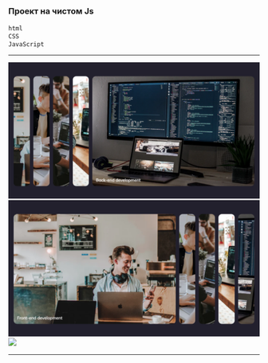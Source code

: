 ### Проект на чистом Js

```
html
CSS
JavaScript
```

---

![](image/screen1.png)
![](image/screen3.png)
![](image/screen2.png)

---
